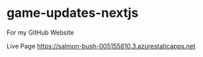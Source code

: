 # game-updates-nextjs
For my GitHub Website

Live Page https://salmon-bush-005155810.3.azurestaticapps.net
